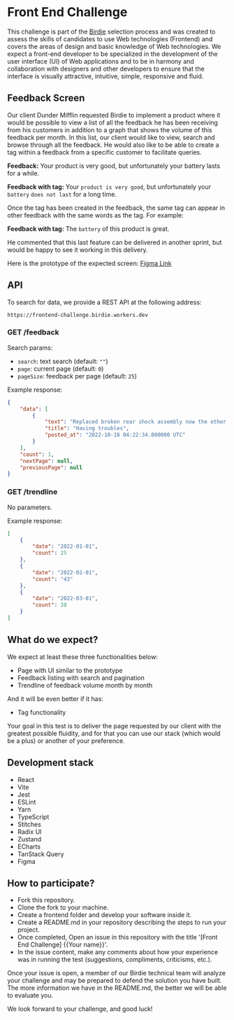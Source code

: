 # Front End Challenge

This challenge is part of the [Birdie](http://birdie.ai) selection process and was created to assess the skills of candidates to use Web technologies (Frontend) and covers the areas of design and basic knowledge of Web technologies. We expect a front-end developer to be specialized in the development of the user interface (UI) of Web applications and to be in harmony and collaboration with designers and other developers to ensure that the interface is visually attractive, intuitive, simple, responsive and fluid.

## Feedback Screen

Our client Dunder Mifflin requested Birdie to implement a product where it would be possible to view a list of all the feedback he has been receiving from his customers in addition to a graph that shows the volume of this feedback per month. In this list, our client would like to view, search and browse through all the feedback. He would also like to be able to create a tag within a feedback from a specific customer to facilitate queries.

**Feedback:** Your product is very good, but unfortunately your battery lasts
for a while.

**Feedback with tag:** Your `product is very good`, but unfortunately your `battery` `does not last` for a long time.

Once the tag has been created in the feedback, the same tag can appear in other feedback with the same words as the tag. For example:

**Feedback with tag:** The `battery` of this product is great.

He commented that this last feature can be delivered in another sprint, but would be happy to see it working in this delivery.

Here is the prototype of the expected screen: [Figma Link](https://www.figma.com/file/22NosjNQDP6Ica42cUgPgX/Frontend-Test?node-id=0%3A1&t=IqY64y8vEWtra6KZ-1)

## API

To search for data, we provide a REST API at the following address:

`https://frontend-challenge.birdie.workers.dev`

### GET /feedback

Search params:

- `search`: text search (default: `""`)
- `page`: current page (default: `0`)
- `pageSize`: feedback per page (default: `25`)

Example response:

```json
{
    "data": [
        {
            "text": "Replaced broken rear shock assembly now the other side broke. This whole unit was replaced once. The 2 boys riding both weigh less than 100 lbs",
            "title": "Having troubles",
            "posted_at": "2022-10-18 04:22:34.000000 UTC"
        }
    ],
    "count": 1,
    "nextPage": null,
    "previousPage": null
}
```

### GET /trendline

No parameters.

Example response:

```json
[
    {
        "date": "2022-01-01",
        "count": 25
    },
    {
        "date": "2022-02-01",
        "count": "43"
    },
    {
        "date": "2022-03-01",
        "count": 38
    }
]
```

## What do we expect?

We expect at least these three functionalities below:

- Page with UI similar to the prototype
- Feedback listing with search and pagination
- Trendline of feedback volume month by month

And it will be even better if it has:

- Tag functionality

Your goal in this test is to deliver the page requested by our client with the greatest possible fluidity, and for that you can use our stack (which would be a plus) or another of your preference.

## Development stack

- React
- Vite
- Jest
- ESLint
- Yarn
- TypeScript
- Stitches
- Radix UI
- Zustand
- ECharts
- TanStack Query
- Figma

## How to participate?

- Fork this repository.
- Clone the fork to your machine.
- Create a frontend folder and develop your software inside it.
- Create a README.md in your repository describing the steps to run your project.
- Once completed, Open an issue in this repository with the title '[Front End Challenge] {{Your name}}'.
- In the issue content, make any comments about how your experience was in running the test (suggestions, compliments, criticisms, etc.).


Once your issue is open, a member of our Birdie technical team will analyze your challenge and may be prepared to defend the solution you have built.
The more information we have in the README.md, the better we will be able to evaluate you.

We look forward to your challenge, and good luck!
